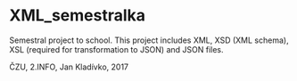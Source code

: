 # XML_semestralka
Semestral project to school. This project includes XML, XSD (XML schema), XSL (required for transformation to JSON) and JSON files.

ČZU, 2.INFO, Jan Kladívko, 2017
